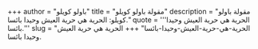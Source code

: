 +++
author = "باولو كويلو"
title = "مقولة باولو كويلو"
description = "مقولة باولو كويلو: الحرية هي حرية العيش وحيدا بائسا."
quote = '''الحرية هي حرية العيش وحيدا بائسا.'''
slug = "الحرية-هي-حرية-العيش-وحيدا-بائسا"
+++
الحرية هي حرية العيش وحيدا بائسا.
